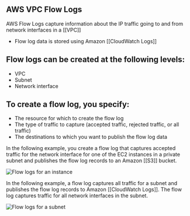 ## AWS VPC Flow Logs

AWS Flow Logs capture information about the IP traffic going to and from network interfaces in a [[VPC]]

*   Flow log data is stored using Amazon [[CloudWatch Logs]]

## Flow logs can be created at the following levels:

*   VPC  
*   Subnet  
*   Network interface

## To create a flow log, you specify:

-   The resource for which to create the flow log
-   The type of traffic to capture (accepted traffic, rejected traffic, or all traffic)
-   The destinations to which you want to publish the flow log data

In the following example, you create a flow log that captures accepted traffic for the network interface for one of the EC2 instances in a private subnet and publishes the flow log records to an Amazon [[S3]] bucket.

![Flow logs for an instance](https://docs.aws.amazon.com/images/vpc/latest/userguide/images/flow-logs-diagram_s3_updated.png)

In the following example, a flow log captures all traffic for a subnet and publishes the flow log records to Amazon [[CloudWatch Logs]]. The flow log captures traffic for all network interfaces in the subnet.

![Flow logs for a subnet](https://docs.aws.amazon.com/images/vpc/latest/userguide/images/flow-logs-diagram_cw_updated.png)